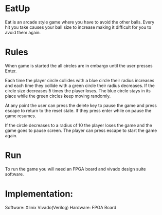 # EatUp

Eat is an arcade style game where you have to avoid the other balls. Every hit you take causes your ball size to increase making it difficult for you to avoid them again.

# Rules
When game is started the all circles are in embargo until the user presses Enter.

Each time the player circle collides with a blue circle their radius increases and each time they collide with a green circle their radius decreases. If the circle size decreases 5 times the player loses. The blue circle stays in its place while the green circles keep moving randomly.

At any point the user can press the delete key to pause the game and press escape to return to the reset state. If they press enter while on pause the game resumes.

If the circle decreases to a radius of 10 the player loses the game and the game goes to pause screen. The player can press escape to start the game again.

# Run

To run the game you will need an FPGA board and vivado design suite software.

# Implementation:

Software: Xlinix Vivado(Verilog)
Hardware: FPGA Board
